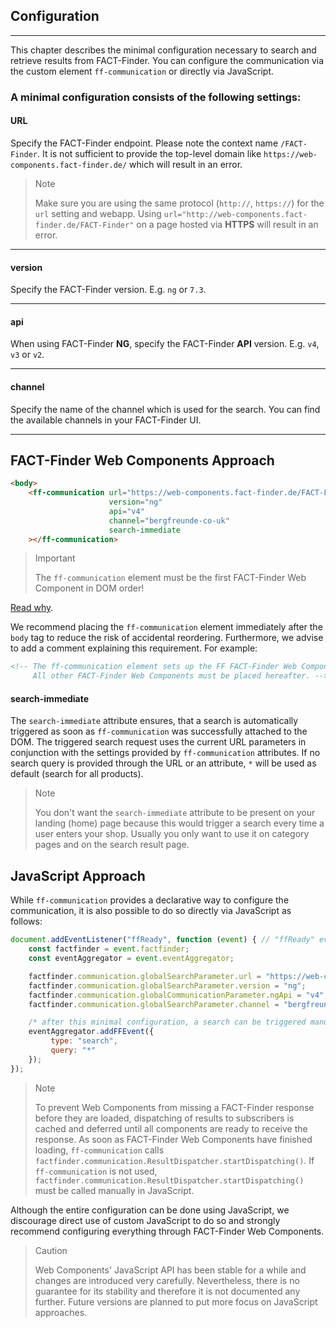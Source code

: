 ## Configuration

---
This chapter describes the minimal configuration necessary to search and retrieve results from FACT-Finder.
You can configure the communication via the custom element `ff-communication` or directly via JavaScript.

### A minimal configuration consists of the following settings:

#### **URL**
Specify the FACT-Finder endpoint.
Please note the context name `/FACT-Finder`.
It is not sufficient to provide the top-level domain like `https://web-components.fact-finder.de/` which will result in an error.

> Note
>
> Make sure you are using the same protocol (`http://`, `https://`) for the `url` setting and webapp.
> Using `url="http://web-components.fact-finder.de/FACT-Finder"` on a page hosted via **HTTPS** will result in an error.

---

#### **version**
Specify the FACT-Finder version. E.g. `ng` or  `7.3`.

---

#### **api**
When using FACT-Finder **NG**, specify the FACT-Finder **API** version. E.g. `v4`, `v3` or `v2`.

---

#### **channel**
Specify the name of the channel which is used for the search.
You can find the available channels in your FACT-Finder UI.

---

## FACT-Finder Web Components Approach
```html
<body>
    <ff-communication url="https://web-components.fact-finder.de/FACT-Finder"
                      version="ng"
                      api="v4"
                      channel="bergfreunde-co-uk"
                      search-immediate
    ></ff-communication>
```

> Important
>
> The `ff-communication` element must be the first FACT-Finder Web Component in DOM order!

[Read why](/documentation/4.x/ready-events).

We recommend placing the `ff-communication` element immediately after the `body` tag to reduce the risk of accidental reordering.
Furthermore, we advise to add a comment explaining this requirement.
For example:
```html
<!-- The ff-communication element sets up the FF FACT-Finder Web Components and must not be moved!
     All other FACT-Finder Web Components must be placed hereafter. -->
```

#### **search-immediate**
The `search-immediate` attribute ensures, that a search is automatically triggered as soon as `ff-communication` was successfully attached to the DOM.
The triggered search request uses the current URL parameters in conjunction with the settings provided by `ff-communication` attributes.
If no search query is provided through the URL or an attribute, `*` will be used as default (search for all products).

> Note
>
> You don't want the `search-immediate` attribute to be present on your landing (home) page because this would trigger a search every time a user enters your shop.
> Usually you only want to use it on category pages and on the search result page.


## JavaScript Approach
While `ff-communication` provides a declarative way to configure the communication, it is also possible to do so directly via JavaScript as follows:

```js
document.addEventListener("ffReady", function (event) { // "ffReady" event ensures global factfinder object exists
    const factfinder = event.factfinder;
    const eventAggregator = event.eventAggregator;

    factfinder.communication.globalSearchParameter.url = "https://web-components.fact-finder.de/FACT-Finder";
    factfinder.communication.globalSearchParameter.version = "ng";
    factfinder.communication.globalCommunicationParameter.ngApi = "v4";
    factfinder.communication.globalSearchParameter.channel = "bergfreunde-co-uk";

    /* after this minimal configuration, a search can be triggered manual e.g. through */
    eventAggregator.addFFEvent({
         type: "search",
         query: "*"
    });
});
```

> Note
>
> To prevent Web Components from missing a FACT-Finder response before they are loaded, dispatching of results to subscribers is cached and deferred until all components are ready to receive the response.
> As soon as FACT-Finder Web Components have finished loading, `ff-communication` calls `factfinder.communication.ResultDispatcher.startDispatching()`.
> If `ff-communication` is not used, `factfinder.communication.ResultDispatcher.startDispatching()` must be called manually in JavaScript.

Although the entire configuration can be done using JavaScript, we discourage direct use of custom JavaScript to do so and strongly recommend configuring everything through FACT-Finder Web Components.

> Caution
>
> Web Components' JavaScript API has been stable for a while and changes are introduced very carefully.
> Nevertheless, there is no guarantee for its stability and therefore it is not documented any further.
> Future versions are planned to put more focus on JavaScript approaches.
